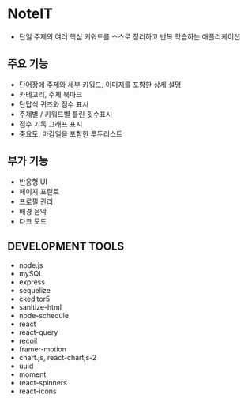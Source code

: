 # NoteIT

- 단일 주제의 여러 핵심 키워드를 스스로 정리하고 반복 학습하는 애플리케이션

## 주요 기능

- 단어장에 주제와 세부 키워드, 이미지를 포함한 상세 설명
- 카테고리, 주제 북마크
- 단답식 퀴즈와 점수 표시
- 주제별 / 키워드별 틀린 횟수표시
- 점수 기록 그래프 표시
- 중요도, 마감일을 포함한 투두리스트

## 부가 기능

- 반응형 UI
- 페이지 프린트
- 프로필 관리
- 배경 음악
- 다크 모드

## DEVELOPMENT TOOLS

- node.js
- mySQL
- express
- sequelize
- ckeditor5
- sanitize-html
- node-schedule
- react
- react-query
- recoil
- framer-motion
- chart.js, react-chartjs-2
- uuid
- moment
- react-spinners
- react-icons
